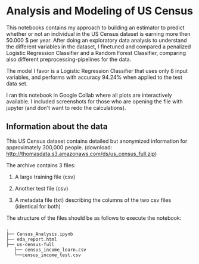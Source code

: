 # Analysis and Modeling of US Census
This notebooks contains my approach to building an estimator to predict whether or not an individual in the US Census dataset is earning more then 50.000 $ per year. After doing an exploratory data analysis to understand the different variables in the dataset, I finetuned and compared a penalized Logistic Regression Classifier and a Random Forest Classifier, comparing also different preprocessing-pipelines for the data.

The model I favor is a Logistic Regression Classifier that uses only 8 input variables, and performs with accuracy 94.24% when applied to the test data set.

I ran this notebook in Google Collab where all plots are interactively available. I included screenshots for those who are opening the file with jupyter (and don't want to redo the calculations). 

## Information about the data
This US Census dataset contains detailed but anonymized information for approximately 300,000 people. (download: http://thomasdata.s3.amazonaws.com/ds/us_census_full.zip)

The archive contains 3 files:

1) A large training file (csv)

2) Another test file (csv)

3) A metadata file (txt) describing the columns of the two csv files (identical for both)

The structure of the files should be as follows to execute the notebook:
```
.
├── Census_Analysis.ipynb
├── eda_report.html
├── us-census-full
   ├── census_income_learn.csv
   └──census_income_test.csv

```
